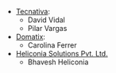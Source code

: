 - [Tecnativa](https://www.tecnativa.com):
  - David Vidal
  - Pilar Vargas
- [Domatix](https://www.domatix.com):
  - Carolina Ferrer
- [Heliconia Solutions Pvt. Ltd.](https://www.heliconia.io)
  - Bhavesh Heliconia
